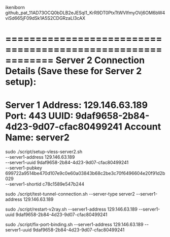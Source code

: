 ikeniborn
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

============================================================
Server 2 Connection Details (Save these for Server 2 setup):
============================================================
Server 1 Address: 129.146.63.189
Port:            443
UUID:            9daf9658-2b84-4d23-9d07-cfac80499241
Account Name:    server2
============================================================


sudo ./script/setup-vless-server2.sh \
  --server1-address 129.146.63.189 \
  --server1-uuid 9daf9658-2b84-4d23-9d07-cfac80499241 \
  --server1-pubkey 699722a9514be470d107e9c0e60a03843b68c2be3c70f6496604e20f91d2b029 \
  --server1-shortid c78c1589e547b244

  sudo ./script/test-tunnel-connection.sh --server-type server2 --server1-address 129.146.63.189

  sudo ./script/restart-v2ray.sh --server1-address 129.146.63.189 --server1-uuid 9daf9658-2b84-4d23-9d07-cfac80499241

sudo ./script/fix-port-binding.sh --server1-address 129.146.63.189 --server1-uuid 9daf9658-2b84-4d23-9d07-cfac80499241



